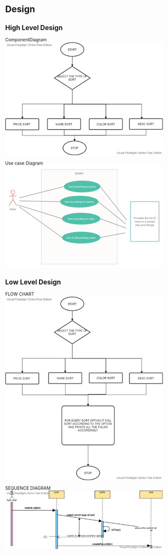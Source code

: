 # Design

## High Level Design 
ComponentDiagram
![](https://github.com/DeepthiReddyGB/MiniProject/blob/main/2_Design/flow%20chart.vpd.png)

Use case Diagram
![](https://github.com/DeepthiReddyGB/MiniProject/blob/main/2_Design/Untitled%20Workspace%20(1).png)

## Low Level Design 

FLOW CHART
![FeaturesLevelStructuralDiagram](https://github.com/DeepthiReddyGB/MiniProject/blob/main/2_Design/flow%20chart.vpd%20(1).png)

SEQUENCE DIAGRAM
![FeaturesBehaviouralDiagram](https://github.com/DeepthiReddyGB/MiniProject/blob/main/2_Design/sequence.vpd.png)
